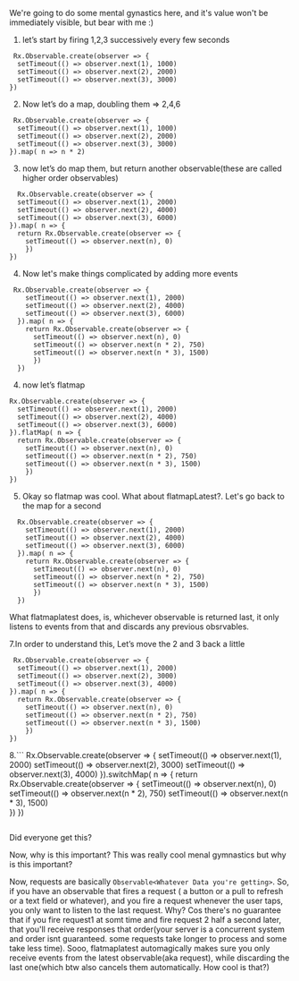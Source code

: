 We're going to do some mental gynastics here, and it's value won't be immediately visible, but bear with me :)

1. let’s start by firing 1,2,3 successively every few seconds
  ```
   Rx.Observable.create(observer => {
    setTimeout(() => observer.next(1), 1000)
    setTimeout(() => observer.next(2), 2000)
    setTimeout(() => observer.next(3), 3000)
  })
  ```
2. Now let’s do a map, doubling them => 2,4,6
  ```
   Rx.Observable.create(observer => {
    setTimeout(() => observer.next(1), 1000)
    setTimeout(() => observer.next(2), 2000)
    setTimeout(() => observer.next(3), 3000)
  }).map( n => n * 2)
  ```
3. now let’s do map them, but return another observable(these are called higher order observables)
  ```
    Rx.Observable.create(observer => {
    setTimeout(() => observer.next(1), 2000)
    setTimeout(() => observer.next(2), 4000)
    setTimeout(() => observer.next(3), 6000)
  }).map( n => {
    return Rx.Observable.create(observer => {
      setTimeout(() => observer.next(n), 0)     
      })
  })
  ```

4. Now let's make things complicated by adding more events
```
 Rx.Observable.create(observer => {
    setTimeout(() => observer.next(1), 2000)
    setTimeout(() => observer.next(2), 4000)
    setTimeout(() => observer.next(3), 6000)
  }).map( n => {
    return Rx.Observable.create(observer => {
      setTimeout(() => observer.next(n), 0)
      setTimeout(() => observer.next(n * 2), 750)
      setTimeout(() => observer.next(n * 3), 1500)      
      })
  })
```

4. now let’s flatmap
  ```
  Rx.Observable.create(observer => {
    setTimeout(() => observer.next(1), 2000)
    setTimeout(() => observer.next(2), 4000)
    setTimeout(() => observer.next(3), 6000)
  }).flatMap( n => {
    return Rx.Observable.create(observer => {
      setTimeout(() => observer.next(n), 0)
      setTimeout(() => observer.next(n * 2), 750)
      setTimeout(() => observer.next(n * 3), 1500)      
      })
  })
  ```

5. Okay so flatmap was cool. What about flatmapLatest?. Let's go back to the map for a second
```
  Rx.Observable.create(observer => {
    setTimeout(() => observer.next(1), 2000)
    setTimeout(() => observer.next(2), 4000)
    setTimeout(() => observer.next(3), 6000)
  }).map( n => {
    return Rx.Observable.create(observer => {
      setTimeout(() => observer.next(n), 0)
      setTimeout(() => observer.next(n * 2), 750)
      setTimeout(() => observer.next(n * 3), 1500)      
      })
  })
```

  What flatmaplatest does, is, whichever observable is returned last, it only listens to events from that and discards any previous obsrvables. 

7.In order to understand this, Let’s move the 2 and 3 back a little
  ```
   Rx.Observable.create(observer => {
    setTimeout(() => observer.next(1), 2000)
    setTimeout(() => observer.next(2), 3000)
    setTimeout(() => observer.next(3), 4000)
  }).map( n => {
    return Rx.Observable.create(observer => {
      setTimeout(() => observer.next(n), 0)
      setTimeout(() => observer.next(n * 2), 750)
      setTimeout(() => observer.next(n * 3), 1500)      
      })
  })
  ```

8.```
     Rx.Observable.create(observer => {
    setTimeout(() => observer.next(1), 2000)
    setTimeout(() => observer.next(2), 3000)
    setTimeout(() => observer.next(3), 4000)
  }).switchMap( n => {
    return Rx.Observable.create(observer => {
      setTimeout(() => observer.next(n), 0)
      setTimeout(() => observer.next(n * 2), 750)
      setTimeout(() => observer.next(n * 3), 1500)      
      })
  })
  ```
```
Did everyone get this?

Now, why is this important? This was really cool menal gymnastics but why is this important?

Now, requests are basically `Observable<Whatever Data you're getting>`. So, if you have an observable that fires a request ( a button or a pull to refresh or a text field or whatever), and you fire a request whenever the user taps, you only want to listen to the last request. Why? Cos there's no guarantee that if you fire request1 at somt time and fire request 2 half a second later, that you'll receive responses that order(your server is a concurrent system and order isnt guaranteed. some requests take longer to process and some take less time). Sooo, flatmaplatest automagically makes sure you only receive events from the latest observable(aka request), while discarding the last one(which btw also cancels them automatically. How cool is that?)
